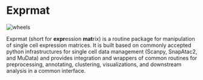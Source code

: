 
# Exprmat

![wheels](https://github.com/yang-z-03/exprmat/actions/workflows/build-wheels.yml/badge.svg)

Exprmat (short for **expr**ession **mat**rix) is a routine package for manipulation 
of single cell expression matrices. It is built based on commonly accepted python
infrastructures for single cell data management (Scanpy, SnapAtac2, and MuData) and
provides integration and wrappers of common routines for preprocessing, annotating,
clustering, visualizations, and downstream analysis in a common interface.
